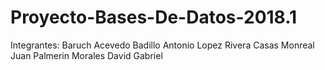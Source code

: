# Proyecto-Bases-De-Datos-2018.1

Integrantes:
Baruch Acevedo Badillo
Antonio Lopez Rivera
Casas Monreal Juan
Palmerin Morales David Gabriel

